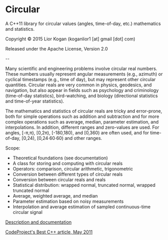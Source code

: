 # Circular

A C++11 library for circular values (angles, time-of-day, etc.) mathematics and statistics.

Copyright © 2015 Lior Kogan (koganlior1 [at] gmail [dot] com)

Released under the Apache License, Version 2.0

--

Many scientific and engineering problems involve circular real numbers. These numbers usually represent angular measurements (e.g., azimuth) or cyclical timestamps (e.g., time of day), but may represent other circular quantities. Circular reals are very common in physics, geodesics, and navigation, but also appear in fields such as psychology and criminology (time-of-day statistics), bird-watching, and biology (directional statistics and time-of-year statistics).

The mathematics and statistics of circular reals are tricky and error-prone, both for simple operations such as addition and subtraction and for more complex operations such as average, median, parameter estimation, and interpolations. In addition, different ranges and zero-values are used. For angles, [-π,π), [0,2π), [-180,180), and [0,360) are often used, and for time-of-day, [0,24), [0,24∙60∙60) and other ranges.

Scope:

- Theoretical foundations (see documentation)
- A class for storing and computing with circular reals
- Operators: comparison, circular arithmetic, trigonometric
- Conversion between different types of circular reals
- Conversion between circular reals and reals
- Statistical distribution: wrapped normal, truncated normal, wrapped truncated normal 
- Average, weighted average, and median
- Parameter estimation based on noisy measurements 
- Interpolation and average estimation of sampled continuous-time circular signal

[Description and documentation](https://github.com/LiorKogan/Circular/blob/main/Doc/Circular.pdf)

[CodeProject's Best C++ article, May 2011](https://www.codeproject.com/Articles/190833/Circular-Values-Math-and-Statistics-with-Cplusplus)
